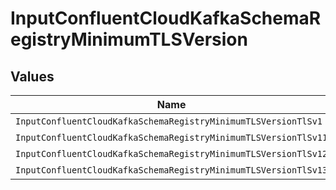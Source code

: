 # InputConfluentCloudKafkaSchemaRegistryMinimumTLSVersion


## Values

| Name                                                            | Value                                                           |
| --------------------------------------------------------------- | --------------------------------------------------------------- |
| `InputConfluentCloudKafkaSchemaRegistryMinimumTLSVersionTlSv1`  | TLSv1                                                           |
| `InputConfluentCloudKafkaSchemaRegistryMinimumTLSVersionTlSv11` | TLSv1.1                                                         |
| `InputConfluentCloudKafkaSchemaRegistryMinimumTLSVersionTlSv12` | TLSv1.2                                                         |
| `InputConfluentCloudKafkaSchemaRegistryMinimumTLSVersionTlSv13` | TLSv1.3                                                         |
